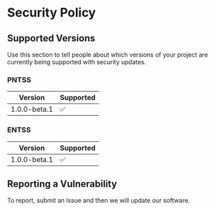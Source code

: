 # Security Policy

## Supported Versions

Use this section to tell people about which versions of your project are
currently being supported with security updates.

### PNTSS

|   Version   |     Supported      |
| ----------- | ------------------ |
| 1.0.0-beta.1| :white_check_mark: |

### ENTSS

|   Version   |     Supported      |
| ----------- | ------------------ |
| 1.0.0-beta.1| :white_check_mark: |

## Reporting a Vulnerability

To report, submit an Issue and then we will update our software.
